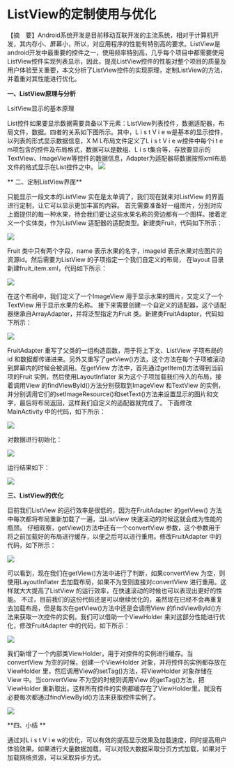 # ListView的定制使用与优化

【摘　要】Android系统开发是目前移动互联开发的主流系统，相对于计算机开发，其内存小、屏幕小，所以，对应用程序的性能有特别高的要求。ListView是android开发中最重要的控件之一，使用频率特别高，几乎每个项目中都需要使用ListView控件实现列表显示，因此，提高ListView控件的性能对整个项目的质量及用户体验至关重要，本文分析了ListView控件的实现原理，定制ListView的方法，并着重对其性能进行优化。

**一、ListView原理与分析**

LsitView显示的基本原理

List控件如果要显示数据需要具备以下元素：ListView列表控件，数据适配器，布局文件，数据。四者的关系如下图所示。其中，L i s t V i e w是基本的显示控件，以列表的形式显示数据信息，X M L布局文件定义了L i s t V i e w控件中每个i t e m项包含的控件及布局格式，数据可以是数组、L i s t集合等，存放要显示的TextView、ImageView等控件的数据信息，Adapter为适配器将数据按照xml布局文件的格式显示在List控件之中。
 ![](ListvView原理.png)
 
** 二、定制ListView界面**

只能显示一段文本的ListView 实在是太单调了，我们现在就来对ListView 的界面进行定制，让它可以显示更加丰富的内容。
首先需要准备好一组图片，分别对应上面提供的每一种水果，待会我们要让这些水果名称的旁边都有一个图样。接着定义一个实体类，作为ListView 适配器的适配类型。新建类Fruit，代码如下所示：

![](p1.png)

Fruit 类中只有两个字段，name 表示水果的名字，imageId 表示水果对应图片的资源id。然后需要为ListView 的子项指定一个我们自定义的布局， 在layout 目录新建fruit_item.xml，代码如下所示：

![](p2.png)

在这个布局中，我们定义了一个ImageView 用于显示水果的图片，又定义了一个TextView 用于显示水果的名称。
接下来需要创建一个自定义的适配器，这个适配器继承自ArrayAdapter，并将泛型指定为Fruit 类。新建类FruitAdapter，代码如下所示：

![](p3.png)

FruitAdapter 重写了父类的一组构造函数，用于将上下文、ListView 子项布局的id 和数据都传递进来。另外又重写了getView()方法，这个方法在每个子项被滚动到屏幕内的时候会被调用。在getView 方法中，首先通过getItem()方法得到当前项的Fruit 实例，然后使用LayoutInflater 来为这个子项加载我们传入的布局，接着调用View 的findViewById()方法分别获取到ImageView 和TextView 的实例，并分别调用它们的setImageResource()和setText()方法来设置显示的图片和文字，最后将布局返回，这样我们自定义的适配器就完成了。
下面修改MainActivity 中的代码，如下所示：

![](p4.png)

对数据进行初始化：

![](p5.png)

运行结果如下：

![](p6.jpg)

**三、ListView的优化**

目前我们ListView 的运行效率是很低的，因为在FruitAdapter 的getView()
方法中每次都将布局重新加载了一遍，当ListView 快速滚动的时候这就会成为性能的瓶颈。
仔细观察，getView()方法中还有一个convertView 参数，这个参数用于将之前加载好的布局进行缓存，以便之后可以进行重用。修改FruitAdapter 中的代码，如下所示：

![](p6.png)

可以看到，现在我们在getView()方法中进行了判断，如果convertView 为空，则使用LayoutInflater 去加载布局，如果不为空则直接对convertView 进行重用。这样就大大提高了ListView 的运行效率，在快速滚动的时候也可以表现出更好的性能。
不过，目前我们的这份代码还是可以继续优化的，虽然现在已经不会再重复去加载布局，但是每次在getView()方法中还是会调用View 的findViewById()方法来获取一次控件的实例。我们可以借助一个ViewHolder 来对这部分性能进行优化，修改FruitAdapter 中的代码，如下所示：

![](p7.png)

我们新增了一个内部类ViewHolder，用于对控件的实例进行缓存。当convertView 为空的时候，创建一个ViewHolder 对象，并将控件的实例都存放在ViewHolder 里，然后调用View的setTag()方法，将ViewHolder 对象存储在View 中。当convertView 不为空的时候则调用View 的getTag()方法，把ViewHolder 重新取出。这样所有控件的实例都缓存在了ViewHolder里，就没有必要每次都通过findViewById()方法来获取控件实例了。

![](p8.png)

**四、小结
**

通过对L i s t V i e w的优化，可以有效的提高显示效果及加载速度，同时提高用户体验效果。如果进行大量数据加载，可以对较大数据采取分页方式加载，如果对于加载网络资源，可以采取异步方式。